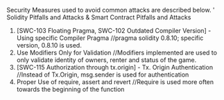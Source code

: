 Security Measures used to avoid common attacks are described below.
'
Solidity Pitfalls and Attacks & Smart Contract Pitfalls and Attacks
1. [SWC-103 Floating Pragma, SWC-102 Outdated Compiler Version] - Using specific Compiler Pragma //pragma solidity 0.8.10; specific version, 0.8.10 is used.
2. Use Modifiers Only for Validation //Modifiers implemented are used to only validate identity of owners, renter and status of the game. 
3. [SWC-115 Authorization through tx.origin] - Tx. Origin Authentication //Instead of Tx.Origin, msg.sender is used for authentication
4. Proper Use of require, assert and revert //Require is used more often towards the beginning of the function
